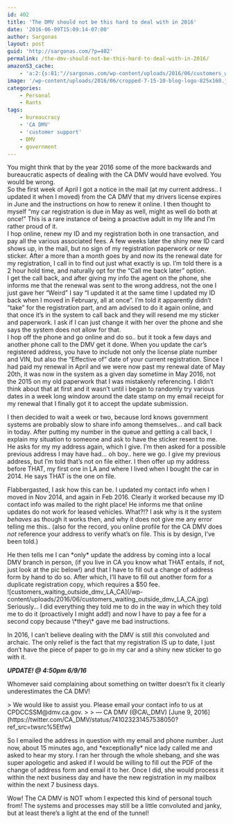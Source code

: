 ```yaml
---
id: 402
title: 'The DMV should not be this hard to deal with in 2016'
date: '2016-06-09T15:09:14-07:00'
author: Sargonas
layout: post
guid: 'http://sargonas.com/?p=402'
permalink: /the-dmv-should-not-be-this-hard-to-deal-with-in-2016/
amazonS3_cache:
    - 'a:2:{s:81:"//sargonas.com/wp-content/uploads/2016/06/customers_waiting_outside_dmv_LA_CA.jpg";a:2:{s:2:"id";i:404;s:11:"source_type";s:13:"media-library";}s:121:"//sargonas-net.s3.us-west-2.amazonaws.com/sargonas.com/wp-content/uploads/2016/06/customers_waiting_outside_dmv_LA_CA.jpg";a:2:{s:2:"id";i:404;s:11:"source_type";s:13:"media-library";}}'
image: '/wp-content/uploads/2016/06/cropped-7-15-10-blog-logo-825x160.jpg'
categories:
    - Personal
    - Rants
tags:
    - bureaucracy
    - 'CA DMV'
    - 'customer support'
    - DMV
    - government
---
```


<div class="" data-block="true" data-editor="7gkka" data-offset-key="7ncm2-0-0"><div class="_1mf _1mj" data-offset-key="7ncm2-0-0">You might think that by the year 2016 some of the more backwards and bureaucratic aspects of dealing with the CA DMV would have evolved. You would be wrong.</div><div class="_1mf _1mj" data-offset-key="7ncm2-0-0"></div><div class="_1mf _1mj" data-offset-key="7ncm2-0-0"><span data-offset-key="7ncm2-0-0"><span data-text="true">So the first week of April I got a notice in the mail (at my current address.. I updated it when I moved) from the CA DMV that my drivers license expires in June and the instructions on how to renew it online. I then thought to myself “my car registration is due in May as well, might as well do both at once!” This is a rare instance of being a proactive adult in my life and I’m rather proud of it.</span></span></div></div><div class="" data-block="true" data-editor="7gkka" data-offset-key="6q5un-0-0"><div class="_1mf _1mj" data-offset-key="6q5un-0-0"><span data-offset-key="6q5un-0-0"> </span></div></div><div class="" data-block="true" data-editor="7gkka" data-offset-key="4i1uf-0-0"><div class="_1mf _1mj" data-offset-key="4i1uf-0-0"><span data-offset-key="4i1uf-0-0"><span data-text="true">I hop online, renew my ID and my registration both in one transaction, and pay all the various associated fees. A few weeks later the shiny new ID card shows up, in the mail, but no sign of my registration paperwork or new sticker. After a more than a month goes by and now its the renewal date for my registration, I call in to find out just what exactly is up. I’m told there is a 2 hour hold time, and naturally opt for the “Call me back later” option.</span></span></div></div><div class="" data-block="true" data-editor="7gkka" data-offset-key="2apk6-0-0"><div class="_1mf _1mj" data-offset-key="2apk6-0-0"><span data-offset-key="2apk6-0-0"> </span></div></div><div class="" data-block="true" data-editor="7gkka" data-offset-key="6dneu-0-0"><div class="_1mf _1mj" data-offset-key="6dneu-0-0"><span data-offset-key="6dneu-0-0"><span data-text="true">I get the call back, and after giving my info the agent on the phone, she informs me that the renewal was sent to the wrong address, not the one I just gave her “Weird” I say “I updated it at the same time I updated my ID back when I moved in February, all at once”. I’m told it apparently didn’t “take” for the registration part, and am advised to do it again online, and that once it’s in the system to call back and they will resend me my sticker and paperwork. I ask if I can just change it with her over the phone and she says the system does not allow for that.</span></span></div></div><div class="" data-block="true" data-editor="7gkka" data-offset-key="3ivh-0-0"><div class="_1mf _1mj" data-offset-key="3ivh-0-0"><span data-offset-key="3ivh-0-0"> </span></div></div><div class="" data-block="true" data-editor="7gkka" data-offset-key="9fqtr-0-0"><div class="_1mf _1mj" data-offset-key="9fqtr-0-0"><span data-offset-key="9fqtr-0-0"><span data-text="true">I hop off the phone and go online and do so.. but it took a few days and another phone call to the DMV get it done. When you update the car’s registered address, you have to include not only the license plate number and VIN, but also the “Effective of” date of your current registration. Since I had paid my renewal in April and we were now past my renewal date of May 20th, it was now in the system as a given day sometime in May 2016, not the 2015 on my old paperwork that I was mistakenly referencing. I didn’t think about that at first and it wasn’t until i began to randomly try various dates in a week long window around the date stamp on my email receipt for my renewal that I finally got it to accept the update submission.</span></span>

I then decided to wait a week or two, because lord knows government systems are probably slow to share info among themselves… and call back in today. After putting my number in the queue and getting a call back, I explain my situation to someone and ask to have the sticker resent to me. He asks for my my address again, which I give. I’m then asked for a possible previous address I may have had… oh boy.. here we go. <span data-offset-key="9fqtr-0-0"><span data-text="true">I give my previous address, but I’m told that’s not on file either. I then offer up my address before THAT, my first one in LA and where I lived when I bought the car in 2014. He says THAT is the one on file.</span></span>

Flabbergasted, I ask how this can be. I updated my contact info when I moved in Nov 2014, and again in Feb 2016. Clearly it worked because my ID contact info was mailed to the right place! He informs me that online updates do not work for leased vehicles. What?!? I ask why is it the system *behaves* as though it works then, and why it does not give me any error telling me this.. (also for the record, you online profile for the CA DMV does *not* reference your address to verify what’s on file. This is by design, I’ve been told.)

</div></div><div class="_1mf _1mj" data-offset-key="9fqtr-0-0">He then tells me I can *only* update the address by coming into a local DMV branch in person, (if you live in CA you know what THAT entails, if not, just look at the pic below!) and that I have to fill out a change of address form by hand to do so. After which, I’ll have to fill out another form for a duplicate registration copy, which requires a $50 fee.</div><div class="_1mf _1mj" data-offset-key="9fqtr-0-0"></div><div class="_1mf _1mj" data-offset-key="9fqtr-0-0">![customers_waiting_outside_dmv_LA_CA](/wp-content/uploads/2016/06/customers_waiting_outside_dmv_LA_CA.jpg)</div><div class="_1mf _1mj" data-offset-key="9fqtr-0-0"></div><div class="_1mf _1mj" data-offset-key="9fqtr-0-0">Seriously… I did everything they told me to do in the way in which they told me to do it (proactively I might add!) and now I have to pay a fee for a second copy because \*they\* gave me bad instructions.

In 2016, I can’t believe dealing with the DMV is still *this* convoluted and archaic. The only relief is the fact that my registration IS up to date, I just don’t have the piece of paper to go in my car and a shiny new sticker to go with it.

***UPDATE! @ 4:50pm 6/9/16***

Whomever said complaining about something on twitter doesn’t fix it clearly underestimates the CA DMV!

</div>> We would like to assist you. Please email your contact info to us at CPDCCSSM@dmv.ca.gov.
> 
> — CA DMV (@CA\_DMV) [June 9, 2016](https://twitter.com/CA_DMV/status/741023231457538050?ref_src=twsrc%5Etfw)

<script async="" charset="utf-8" src="https://platform.twitter.com/widgets.js"></script>

So I emailed the address in question with my email and phone number. Just now, about 15 minutes ago, and \*exceptionally\* nice lady called me and asked to hear my story. I ran her through the whole shebang, and she was super apologetic and asked if I would be willing to fill out the PDF of the change of address form and email it to her. Once I did, she would process it within the next business day and have the new registration in my mailbox within the next 7 business days.

Wow! The CA DMV is NOT whom I expected this kind of personal touch from! The systems and processes may still be a little convoluted and janky, but at least there’s a light at the end of the tunnel!